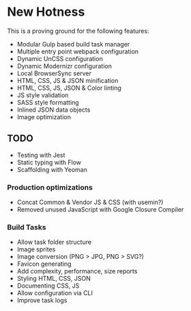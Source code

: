 # New Hotness

This is a proving ground for the following features:

- Modular Gulp based build task manager
- Multiple entry point webpack configuration
- Dynamic UnCSS configuration
- Dynamic Modernizr configuration
- Local BrowserSync server
- HTML, CSS, JS & JSON minification
- HTML, CSS, JS, JSON & Color linting
- JS style validation
- SASS style formatting
- Inlined JSON data objects
- Image optimization

## TODO
- Testing with Jest
- Static typing with Flow
- Scaffolding with Yeoman

### Production optimizations
- Concat Common & Vendor JS & CSS (with usemin?)
- Removed unused JavaScript with Google Closure Compiler

### Build Tasks
- Allow task folder structure
- Image sprites
- Image conversion (PNG > JPG, PNG > SVG?)
- Favicon generating
- Add complexity, performance, size reports
- Styling HTML, CSS, JSON
- Documenting CSS, JS
- Allow configuration via CLI
- Improve task logs
